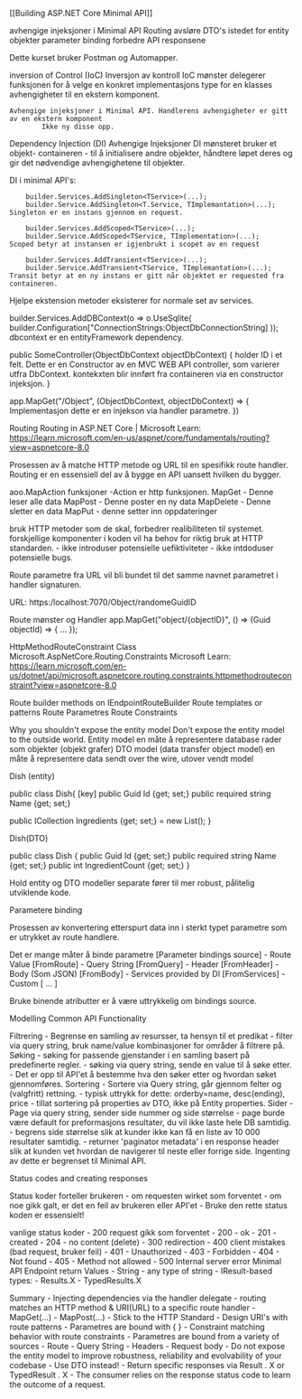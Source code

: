 [[Building ASP.NET Core Minimal API]]

avhengige injeksjoner i Minimal API
	Routing
	avsløre DTO's istedet for entity objekter
	parameter binding
	forbedre API responsene

Dette kurset bruker Postman og Automapper.


inversion of Control (IoC)
	Inversjon av kontroll
IoC mønster delegerer funksjonen for å velge en konkret implementasjons type for en klasses avhengigheter til en ekstern komponent. 

	Avhengige injeksjoner i Minimal API. Handlerens avhengigheter er gitt av en ekstern komponent
			Ikke ny disse opp.
			
Dependency Injection (DI) Avhengige Injeksjoner
	DI mønsteret bruker et objekt- containeren - til å initialisere andre objekter, håndtere løpet deres og gir det nødvendige avhengighetene til objekter.

DI i minimal API's:

		builder.Services.AddSingleton<TService>(...);
		builder.Service.AddSingleton<T.Service, TImplemantation>(...);
	Singleton er en instans gjennom en request.

		builder.Services.AddScoped<TService>(...);
		builder.Service.AddScoped<TService, TImplementation>(...);
	Scoped betyr at instansen er igjenbrukt i scopet av en request

		builder.Services.AddTransient<TService>(...);
		builder.Service.AddTransient<TService, TImplemantation>(...);
	Transit betyr at en ny instans er gitt når objektet er requested fra containeren.

Hjelpe ekstension metoder eksisterer for normale set av services.

builder.Services.AddDBContext<ObjectDbContext>(o => o.UseSqlite(
builder.Configuration["ConnectionStrings:ObjectDbConnectionString]
));
dbcontext er en entityFramework dependency.

public SomeController(ObjectDbContext objectDbContext)
{
	holder ID i et felt. Dette er en Constructor av en MVC WEB API controller, som varierer utfra DbContext. kontekxten blir innført fra containeren via en constructor injeksjon. 
}

app.MapGet("/Object", (ObjectDbContext, objectDbContext) =>
{
	Implementasjon dette er en injekson via handler parametre. 
})

Routing
Routing in ASP.NET Core | Microsoft Learn:
https://learn.microsoft.com/en-us/aspnet/core/fundamentals/routing?view=aspnetcore-8.0

Prosessen av å matche HTTP metode og URL til en spesifikk route handler. 
Routing er en essensiell del av å bygge en API uansett hvilken du bygger.

aoo.MapAction funksjoner
	-Action er http funksjonen.
	MapGet - Denne leser alle data 
	MapPost - Denne poster en ny data 
	MapDelete - Denne sletter en data
	MapPut - denne setter inn oppdateringer
	
bruk HTTP metoder som de skal, forbedrer realibiliteten til systemet. 
forskjellige komponenter i koden vil ha behov for riktig bruk at HTTP standarden.
		- ikke introduser potensielle uefiktiviteter
		- ikke intdoduser potensielle bugs. 

Route parametre fra URL vil bli bundet til det samme navnet parametret i handler signaturen.

URL:
https:/localhost:7070/Object/randomeGuidID

Route mønster og Handler
app.MapGet("object/{objectID}", () => (Guid objectId) => { ... });


HttpMethodRouteConstraint Class Microsoft.AspNetCore.Routing.Constraints Microsoft Learn:
https://learn.microsoft.com/en-us/dotnet/api/microsoft.aspnetcore.routing.constraints.httpmethodrouteconstraint?view=aspnetcore-8.0


Route builder methods on IEndpointRouteBuilder
Route templates or patterns
Route Parametres
Route Constraints


Why you shouldn't expose the entity model
	Don't expose the entity model to the outside world.
Entity model
	en måte å representere database rader som objekter (objekt grafer)
	DTO model (data transfer object model)
		en måte å representere data sendt over the wire,
		utover vendt model 

Dish (entity)

public class Dish{
[key]
public Guid Id {get; set;}
public required string Name {get; set;}

public ICollection<ingredient> Ingredients {get; set;} = new List<Ingredient>();
}

Dish(DTO)

public class Dish 
{
public Guid Id {get; set;}
public required string Name {get; set;}
public int IngredientCount {get; set;}
}

Hold entity og DTO modeller separate fører til mer robust, pålitelig utviklende kode.


Parametere binding

Prosessen av konvertering etterspurt data inn i sterkt typet parametre som er utrykket av route handlere.

Det er mange måter å binde parametre [Parameter bindings source]
	- Route Value [FromRoute]
	- Query String [FromQuery]
	- Header [FromHeader]
	- Body (Som JSON) [FromBody]
	- Services provided by DI [FromServices]
	- Custom [ ... ]

Bruke binende atributter er å være uttrykkelig om bindings source.

Modelling Common API Functionality

Filtrering
		- Begrense en samling av resursser, ta hensyn til et predikat
		- filter via query string, bruk name/value kombinasjoner for områder å filtrere på.
Søking
		- søking for passende gjenstander i en samling basert på predefinerte regler.
		- søking via query string, sende en value til å søke etter.
		- Det er opp til API'et å bestemme hva den søker etter og hvordan søket gjennomføres. 
Sortering
		- Sortere via Query string, går gjennom felter og (valgfritt) rettning.
		- typisk uttrykk for dette: orderby=name, desc(ending), price
		- tillat sortering på properties av DTO, ikke på Entity properties. 
Sider
		- Page via query string, sender side nummer og side størrelse
		- page burde være default for preformasjons resultater, du vil ikke laste hele DB samtidig.
		- begrens side størrelse slik at kunder ikke kan få en liste av 10 000 resultater samtidig.
		- returner 'paginator metadata' i en response header slik at kunden vet hvordan de navigerer til neste eller forrige side. 
Ingenting av dette er begrenset til Minimal API.

Status codes and creating responses

Status koder forteller brukeren
	- om requesten wirket som forventet
	- om noe gikk galt, er det en feil av brukeren eller API'et
	- Bruke den rette status koden er essensielt!

vanlige status koder
		- 200 request gikk som forventet
			- 200 - ok 
			- 201 - created
			- 204 - no content (delete)
		- 300 redirection
		- 400 client mistakes (bad request, bruker feil)
			- 401 - Unauthorized
			- 403 - Forbidden
			- 404 - Not found
			- 405 - Method not allowed
		-  500 Internal server error
Minimal API Endpoint return Values
		- String
		- any type of string
		- IResult-based types: 
				- Results.X
				- TypedResults.X


Summary
	 - Injecting dependencies via the handler delegate
	 - routing matches an HTTP method & URI(URL) to a specific route handler
						 - MapGet(...)
						 - MapPost(...)
						 - Stick to the HTTP Standard
	- Design URI's with route patterns
		- Parametres are bound with {  }
	- Constraint matching behavior with route constraints
	- Parametres are bound from a variety of sources
			- Route
			- Query String
			- Headers
			- Request body
	- Do not expose the entity model to improve robustness, reliability and evolvability of your codebase
			- Use DTO instead!
	- Return specific responses via Result . X or TypedResult . X 
		- The consumer relies on the response status code to learn the outcome of a request.